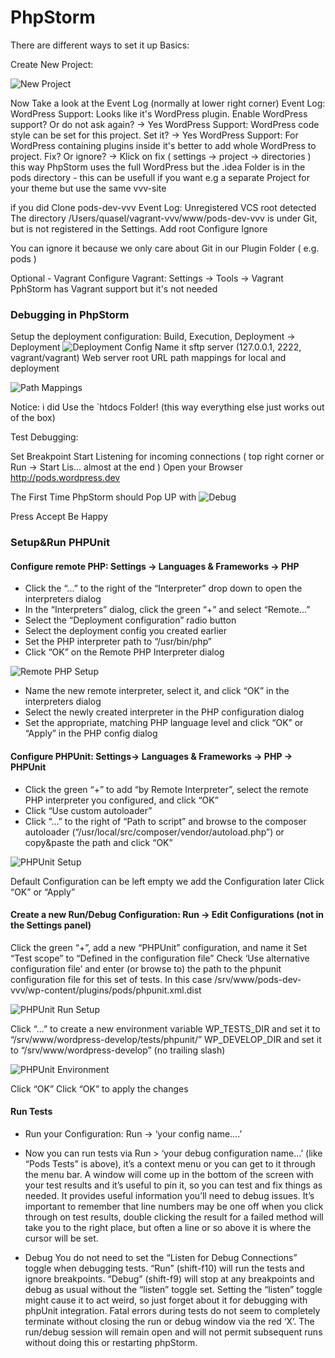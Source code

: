 # PhpStorm

There are different ways to set it up
Basics:

Create New Project:

![New Project](/screenshots/new_project.jpeg)

Now Take a look at the Event Log (normally at lower right corner)
Event Log:
WordPress Support: Looks like it's WordPress plugin. Enable WordPress support? Or do not ask again? -> Yes
WordPress Support: WordPress code style can be set for this project. Set it?  -> Yes
WordPress Support: For WordPress containing plugins inside it's better to add whole WordPress to project. Fix? Or ignore? -> Klick on fix ( settings -> project -> directories ) this way PhpStorm uses the full WordPress but the .idea Folder is in the pods directory - this can be usefull if you want e.g a separate Project for your theme but use the same vvv-site

if you did Clone pods-dev-vvv
Event Log:
Unregistered VCS root detected
         The directory /Users/quasel/vagrant-vvv/www/pods-dev-vvv is under Git, but is not registered in the Settings.
         Add root  Configure  Ignore

You can ignore it because we only care about Git in our Plugin Folder ( e.g. pods )

Optional - Vagrant
    Configure Vagrant: Settings -> Tools -> Vagrant
    PphStorm has Vagrant support but it's not needed


### Debugging in PhpStorm

Setup the deployment configuration: Build, Execution, Deployment -> Deployment
![Deployment Config](/screenshots/deployment.jpeg)
Name it
sftp server (127.0.0.1, 2222, vagrant/vagrant)
Web server root URL
path mappings for local and deployment

![Path Mappings](/screenshots/deploy_path.jpeg)

Notice: i did Use the `htdocs Folder! (this way everything else just works out of the box)


Test Debugging:

Set Breakpoint
Start Listening for incoming connections  ( top right corner or Run -> Start Lis... almost at the end )
Open your Browser http://pods.wordpress.dev

The First Time PhpStorm should Pop UP with
![Debug](/screenshots/debug_incoming.jpeg)


Press Accept
Be Happy



### Setup&Run PHPUnit

#### Configure remote PHP: Settings -> Languages & Frameworks -> PHP

- Click the “...” to the right of the “Interpreter” drop down to open the interpreters dialog
- In the “Interpreters” dialog, click the green “+” and select “Remote...”
- Select the “Deployment configuration” radio button
- Select the deployment config you created earlier
- Set the PHP interpreter path to “/usr/bin/php”
- Click “OK” on the Remote PHP Interpreter dialog

![Remote PHP Setup](/screenshots/php.jpeg)

- Name the new remote interpreter, select it, and click “OK” in the interpreters dialog
- Select the newly created interpreter in the PHP configuration dialog
- Set the appropriate, matching PHP language level and click “OK” or “Apply” in the PHP config dialog


#### Configure PHPUnit: Settings-> Languages & Frameworks -> PHP -> PHPUnit

- Click the green “+” to add “by Remote Interpreter”, select the remote PHP interpreter you configured, and click “OK”
- Click “Use custom autoloader”
- Click “...” to the right of “Path to script” and browse to the composer autoloader (“/usr/local/src/composer/vendor/autoload.php”) or copy&paste the path and click “OK”

![PHPUnit Setup](/screenshots/phpunit.jpeg)

Default Configuration can be left empty we add the Configuration later
Click “OK” or “Apply”

#### Create a new Run/Debug Configuration: Run -> Edit Configurations (not in the Settings panel)

Click the green “+”, add a new “PHPUnit” configuration, and name it
Set “Test scope” to “Defined in the configuration file”
Check ‘Use alternative configuration file’ and enter (or browse to) the path to the phpunit configuration file for this set of tests. In this case /srv/www/pods-dev-vvv/wp-content/plugins/pods/phpunit.xml.dist

![PHPUnit Run Setup](/screenshots/phpunit_run_config.jpeg)

Click “...” to create a new environment variable
WP_TESTS_DIR and set it to “/srv/www/wordpress-develop/tests/phpunit/”
WP_DEVELOP_DIR and set it to “/srv/www/wordpress-develop” (no trailing slash)

![PHPUnit Environment](/screenshots/environment.jpeg)

Click “OK”
Click “OK” to apply the changes

#### Run Tests
- Run your Configuration: Run -> ‘your config name….’
- Now you can run tests via Run > ‘your debug configuration name...’ (like “Pods Tests” is above), it’s a context menu or you can get to it through the menu bar.
    A window will come up in the bottom of the screen with your test results and it’s useful to pin it, so you can test and fix things as needed. It provides useful information you’ll need to debug issues.
    It’s important to remember that line numbers may be one off when you click through on test results, double clicking the result for a failed method will take you to the right place, but often a line or so above it is where the cursor will be set.

- Debug
    You do not need to set the “Listen for Debug Connections” toggle when debugging tests.  “Run” (shift-f10) will run the tests and ignore breakpoints.  “Debug” (shift-f9) will stop at any breakpoints and debug as usual without the “listen” toggle set.  Setting the “listen” toggle might cause it to act weird, so just forget about it for debugging with phpUnit integration.
    Fatal errors during tests do not seem to completely terminate without closing the run or debug window via the red ‘X’.  The run/debug session will remain open and will not permit subsequent runs without doing this or restarting phpStorm.